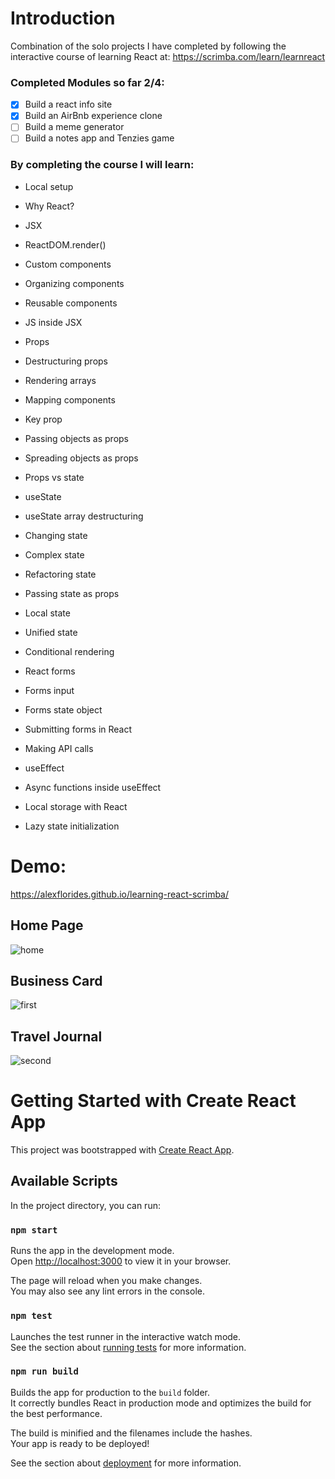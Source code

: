 # Introduction
Combination of the solo projects I have completed by following the interactive course of learning React at: https://scrimba.com/learn/learnreact

### Completed Modules so far 2/4:
- [x] Build a react info site
- [x] Build an AirBnb experience clone
- [ ] Build a meme generator
- [ ] Build a notes app and Tenzies game

### By completing the course I will learn:
* Local setup

* Why React?

* JSX

* ReactDOM.render()

* Custom components

* Organizing components

* Reusable components

* JS inside JSX

* Props

* Destructuring props

* Rendering arrays

* Mapping components

* Key prop

* Passing objects as props

* Spreading objects as props

* Props vs state

* useState

* useState array destructuring

* Changing state

* Complex state

* Refactoring state

* Passing state as props

* Local state

* Unified state

* Conditional rendering

* React forms

* Forms input

* Forms state object

* Submitting forms in React

* Making API calls

* useEffect

* Async functions inside useEffect

* Local storage with React

* Lazy state initialization

# Demo:
https://alexflorides.github.io/learning-react-scrimba/

## Home Page
![home](https://user-images.githubusercontent.com/47948084/183994088-26b129a8-5f2e-4f90-9a4d-f95556e187cc.png)

## Business Card
![first](https://user-images.githubusercontent.com/47948084/183994064-b7d969f1-c77b-4215-80a9-d1c35453afb3.png)

## Travel Journal
![second](https://user-images.githubusercontent.com/47948084/183994073-1682f588-f58d-47a7-a163-cefe50b8e2d6.png)

# Getting Started with Create React App

This project was bootstrapped with [Create React App](https://github.com/facebook/create-react-app).

## Available Scripts

In the project directory, you can run:

### `npm start`

Runs the app in the development mode.\
Open [http://localhost:3000](http://localhost:3000) to view it in your browser.

The page will reload when you make changes.\
You may also see any lint errors in the console.

### `npm test`

Launches the test runner in the interactive watch mode.\
See the section about [running tests](https://facebook.github.io/create-react-app/docs/running-tests) for more information.

### `npm run build`

Builds the app for production to the `build` folder.\
It correctly bundles React in production mode and optimizes the build for the best performance.

The build is minified and the filenames include the hashes.\
Your app is ready to be deployed!

See the section about [deployment](https://facebook.github.io/create-react-app/docs/deployment) for more information.

